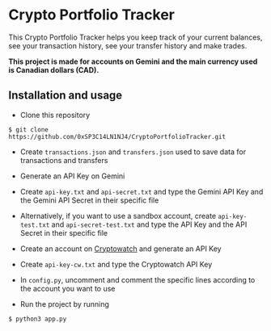 # Crypto Portfolio Tracker

This Crypto Portfolio Tracker helps you keep track of your current balances, see your transaction history, see your transfer history and make trades.

**This project is made for accounts on Gemini and the main currency used is Canadian dollars (CAD).**

## Installation and usage
- Clone this repository
```
$ git clone https://github.com/0xSP3C14LN1NJ4/CryptoPortfolioTracker.git
```

- Create `transactions.json` and `transfers.json` used to save data for transactions and transfers

- Generate an API Key on Gemini

- Create `api-key.txt` and `api-secret.txt` and type the Gemini API Key and the Gemini API Secret in their specific file

- Alternatively, if you want to use a sandbox account, create `api-key-test.txt` and `api-secret-test.txt` and type the API Key and the API Secret in their specific file

- Create an account on [Cryptowatch](cryptowat.ch) and generate an API Key

- Create `api-key-cw.txt` and type the Cryptowatch API Key

- In `config.py`, uncomment and comment the specific lines according to the account you want to use

- Run the project by running
```
$ python3 app.py
```